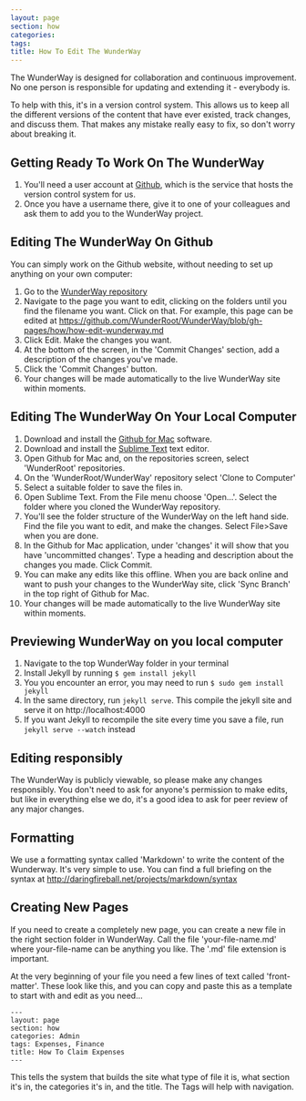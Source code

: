 ```yaml
---
layout: page
section: how
categories:
tags:
title: How To Edit The WunderWay
---
```


The WunderWay is designed for collaboration and continuous improvement. No one person is responsible for updating and extending it - everybody is.

To help with this, it's in a version control system. This allows us to keep all the different versions of the content that have ever existed, track changes, and discuss them. That makes any mistake really easy to fix, so don't worry about breaking it.

## Getting Ready To Work On The WunderWay
1. You'll need a user account at [Github](https://github.com), which is the service that hosts the version control system for us.
2. Once you have a username there, give it to one of your colleagues and ask them to add you to the WunderWay project.

## Editing The WunderWay On Github
You can simply work on the Github website, without needing to set up anything on your own computer:

1. Go to the [WunderWay repository](https://github.com/WunderRoot/WunderWay)
2. Navigate to the page you want to edit, clicking on the folders until you find the filename you want. Click on that. For example, this page can be edited at https://github.com/WunderRoot/WunderWay/blob/gh-pages/how/how-edit-wunderway.md
3. Click Edit. Make the changes you want.
4. At the bottom of the screen, in the 'Commit Changes' section, add a description of the changes you've made.
5. Click the 'Commit Changes' button.
6. Your changes will be made automatically to the live WunderWay site within moments.

## Editing The WunderWay On Your Local Computer
1. Download and install the [Github for Mac](https://mac.github.com/) software.
2. Download and install the [Sublime Text](http://www.sublimetext.com/) text editor.
3. Open Github for Mac and, on the repositories screen, select 'WunderRoot' repositories.
4. On the 'WunderRoot/WunderWay' repository select 'Clone to Computer'
5. Select a suitable folder to save the files in.
6. Open Sublime Text. From the File menu choose 'Open...'. Select the folder where you cloned the WunderWay repository.
7. You'll see the folder structure of the WunderWay on the left hand side. Find the file you want to edit, and make the changes. Select File>Save when you are done.
8. In the Github for Mac application, under 'changes' it will show that you have 'uncommitted changes'. Type a heading and description about the changes you made. Click Commit.
9. You can make any edits like this offline. When you are back online and want to push your changes to the WunderWay site, click 'Sync Branch' in the top right of Github for Mac.
10. Your changes will be made automatically to the live WunderWay site within moments.

## Previewing WunderWay on you local computer
1. Navigate to the top WunderWay folder in your terminal
2. Install Jekyll by running ``` $ gem install jekyll ```
3. You you encounter an error, you may need to run ``` $ sudo gem install jekyll ```
4. In the same directory, run ``` jekyll serve ```. This compile the jekyll site and serve it on http://localhost:4000
5. If you want Jekyll to recompile the site every time you save a file, run ``` jekyll serve --watch ``` instead

## Editing responsibly
The WunderWay is publicly viewable, so please make any changes responsibly. You don't need to ask for anyone's permission to make edits, but like in everything else we do, it's a good idea to ask for peer review of any major changes.

## Formatting
We use a formatting syntax called 'Markdown' to write the content of the Wunderway. It's very simple to use. You can find a full briefing on the syntax at http://daringfireball.net/projects/markdown/syntax

## Creating New Pages
If you need to create a completely new page, you can create a new file in the right section folder in WunderWay. Call the file 'your-file-name.md' where your-file-name can be anything you like. The '.md' file extension is important.

At the very beginning of your file you need a few lines of text called 'front-matter'. These look like this, and you can copy and paste this as a template to start with and edit as you need...

    ---
    layout: page
    section: how
    categories: Admin
    tags: Expenses, Finance
    title: How To Claim Expenses
    ---

  This tells the system that builds the site what type of file it is, what section it's in, the categories it's in, and the title. The Tags will help with navigation.